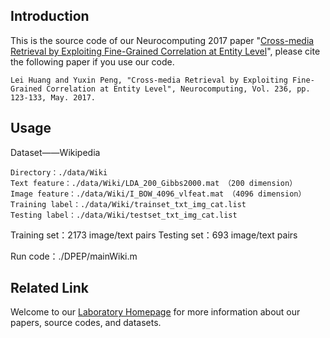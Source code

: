 ## Introduction
This is the source code of our Neurocomputing 2017 paper "[Cross-media Retrieval by Exploiting Fine-Grained Correlation at Entity Level](http://59.108.48.34/tiki/download_paper.php?fileId=344)", please cite the following paper if you use our code.

    Lei Huang and Yuxin Peng, "Cross-media Retrieval by Exploiting Fine-Grained Correlation at Entity Level", Neurocomputing, Vol. 236, pp. 123-133, May. 2017.


## Usage

Dataset——Wikipedia

    Directory：./data/Wiki
    Text feature：./data/Wiki/LDA_200_Gibbs2000.mat （200 dimension）  
    Image feature：./data/Wiki/I_BOW_4096_vlfeat.mat （4096 dimension）  
    Training label：./data/Wiki/trainset_txt_img_cat.list  
    Testing label：./data/Wiki/testset_txt_img_cat.list  

Training set：2173 image/text pairs
Testing set：693 image/text pairs


Run code：./DPEP/mainWiki.m

## Related Link
Welcome to our [Laboratory Homepage](http://www.icst.pku.edu.cn/mipl) for more information about our papers, source codes, and datasets.
